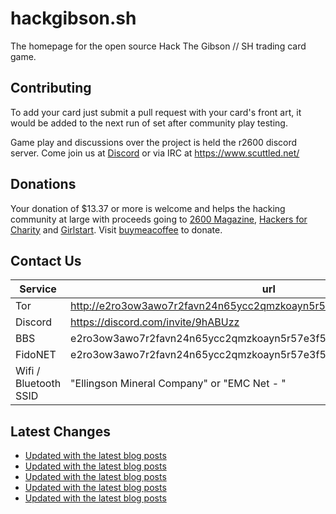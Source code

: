 # hackgibson.sh
The homepage for the open source Hack The Gibson // SH trading card game.


## Contributing

To add your card just submit a pull request with your card's front art, it would be added to the next run of set after community play testing.

Game play and discussions over the project is held the r2600 discord server. Come join us at [Discord](https://discord.com/invite/9hABUzz) or via IRC at https://www.scuttled.net/


## Donations

Your donation of $13.37 or more is welcome and helps the hacking community at large with proceeds going to [2600 Magazine](https://2600.com/), [Hackers for Charity](https://hackersforcharity.org) and [Girlstart](https://girlstart.org).  Visit [buymeacoffee](https://www.buymeacoffee.com/hackgibson.sh) to donate.


## Contact Us

Service | url
-|-
Tor | http://e2ro3ow3awo7r2favn24n65ycc2qmzkoayn5r57e3f56nvjwdcgg32ad.onion
Discord | https://discord.com/invite/9hABUzz
BBS | e2ro3ow3awo7r2favn24n65ycc2qmzkoayn5r57e3f56nvjwdcgg32ad.onion:23
FidoNET | e2ro3ow3awo7r2favn24n65ycc2qmzkoayn5r57e3f56nvjwdcgg32ad.onion:24554
Wifi / Bluetooth SSID | "Ellingson Mineral Company" or "EMC Net - <fidonet address>"

## Latest Changes
<!-- BLOG-POST-LIST:START -->
- [Updated with the latest blog posts](https://github.com/DFW2600/hackgibson.sh/commit/85444ceb8d31e9d8d0061b805c09b27ad32f9fd9)
- [Updated with the latest blog posts](https://github.com/DFW2600/hackgibson.sh/commit/12ceaad163f81263cbea7dbe29e05a5ab9fa1b25)
- [Updated with the latest blog posts](https://github.com/DFW2600/hackgibson.sh/commit/c4b8af06241c0fd44be526002f264cc9388e267f)
- [Updated with the latest blog posts](https://github.com/DFW2600/hackgibson.sh/commit/451a4564f2e1dca85b607782369407fa28669f71)
- [Updated with the latest blog posts](https://github.com/DFW2600/hackgibson.sh/commit/cefa89347e861675f24e3f8d0e96ba70ef3c0165)
<!-- BLOG-POST-LIST:END -->
